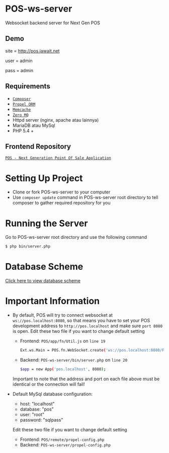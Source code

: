 POS-ws-server
=============

Websocket backend server for Next Gen POS

## Demo

site = http://pos.jawait.net

user = admin

pass = admin

## Requirements
 - [`Composer`](https://getcomposer.org/)
 - [`Propel ORM`](http://propelorm.org/)
 - [`Memcache`](http://memcached.org/)
 - [`Zero MQ`](http://zeromq.org/)
 - Httpd server (nginx, apache atau lainnya)
 - MariaDB atau MySql
 - PHP 5.4 +
 
## Frontend Repository
 
 [`POS - Next Generation Point Of Sale Application`](https://github.com/nicklaros/POS)
 
# Setting Up Project
 
 - Clone or fork POS-ws-server to your computer
 - Use `composer update` command in POS-ws-server root directory to tell composer to gather 
   required repository for you
 
# Running the Server
 
 Go to POS-ws-server root directory and use the following command
 
 ```bash
$ php bin/server.php
```

# Database Scheme

[Click here to view database scheme](https://github.com/nicklaros/POS-ws-server/blob/master/schema.xml)

# Important Information

 - By default, POS will try to connect websocket at `ws://pos.localhost:8080`, so that means
   you have to set your POS development address to `http://pos.localhost` and make sure `port 8080`
   is open. Edit these two file if you want to change default setting
   - Frontend: `POS/app/fn/Util.js` on `line 19`
   
     ```bash
     Ext.ws.Main = POS.fn.WebSocket.create('ws://pos.localhost:8080/POS/Mains');
     ```
     
   - Backend: `POS-ws-server/bin/server.php` on `line 20`
   
     ```bash
     $app = new App('pos.localhost', 8080);
     ```
     
   Important to note that the address and port on each file above must be identical or the connection will fail!
 - Default MySql database configuration:
   - host: "localhost"
   - database: "pos"
   - user: "root"
   - password: "sqlpass"
   
   Edit these two file if you want to change default setting
   - Frontend: `POS/remote/propel-config.php`
   - Backend: `POS-ws-server/propel-config.php`
 
